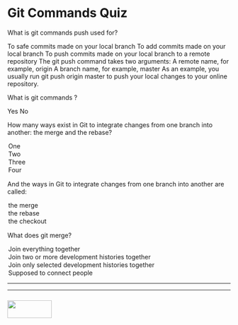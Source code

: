 

# Git Commands Quiz


<quiz name="Git Commands Quiz">
    <question multiple>
        <p>What is git commands push used for?</p>
        <answer>To safe commits made on your local branch</answer>
        <answer>To add commits made on your local branch</answer>
        <answer correct>To push commits made on your local branch to a remote repository</answer>
        <explanation>The git push command takes two arguments: 
         A remote name, for example, origin
		 A branch name, for example, master
		As an example, you usually run git push origin master to push your local changes to your online repository.</explanation>
    </question>
    <question>
        <p>What is git commands ?</p>
        <answer correct>Yes</answer>
        <answer>No</answer>
    </question>
    <question>
        <p> How many ways exist in Git to integrate changes from one branch into another: the merge and the rebase?</p>
        <answer>
            <option>One</option>
            <option correct>Two</option>
            <option>Three</option>
            <option>Four</option>
        </answer>
     </question>
        <answer>
        <p>And the ways in Git to integrate changes from one branch into another are called: </p>
            <option correct>the merge</option>
            <option correct>the rebase</option>
            <option>the checkout</option>
        </answer>
        <answer>
        <p>What does git merge?</p>
            <option>Join everything together</option>
            <option correct> Join two or more development histories together</option>
            <option>Join only selected development histories together</option>
            <option>Supposed to connect people</option>
        </answer>
    </question>
</quiz>

___
___
### <a href="http://elewa.education/blog" target="_blank"><img src="https://user-images.githubusercontent.com/18554853/34921062-506450ae-f97d-11e7-875f-6feeb26ad72d.png" width="100" height="40"/></a>
